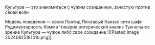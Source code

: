 Культура — это знакомиться с чужим созиданием, зачастую против своей воли

Модель поведения — свояк
Пантид
Плюгавый
Канзас сити шафл
Рудиментарность
Комми
Чинарик
 риторический анализ
 Туннельное зрение
Культура — чужое либо свое созидание
![[Pasted image 20240825181410.png]]